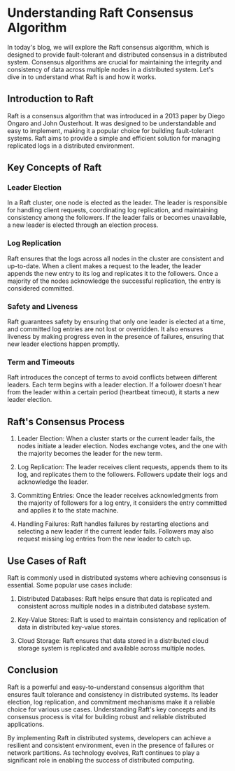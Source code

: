 # Understanding Raft Consensus Algorithm

In today's blog, we will explore the Raft consensus algorithm, which is designed to provide fault-tolerant and distributed consensus in a distributed system. Consensus algorithms are crucial for maintaining the integrity and consistency of data across multiple nodes in a distributed system. Let's dive in to understand what Raft is and how it works.

## Introduction to Raft

Raft is a consensus algorithm that was introduced in a 2013 paper by Diego Ongaro and John Ousterhout. It was designed to be understandable and easy to implement, making it a popular choice for building fault-tolerant systems. Raft aims to provide a simple and efficient solution for managing replicated logs in a distributed environment.

## Key Concepts of Raft

### Leader Election

In a Raft cluster, one node is elected as the leader. The leader is responsible for handling client requests, coordinating log replication, and maintaining consistency among the followers. If the leader fails or becomes unavailable, a new leader is elected through an election process.

### Log Replication

Raft ensures that the logs across all nodes in the cluster are consistent and up-to-date. When a client makes a request to the leader, the leader appends the new entry to its log and replicates it to the followers. Once a majority of the nodes acknowledge the successful replication, the entry is considered committed.

### Safety and Liveness

Raft guarantees safety by ensuring that only one leader is elected at a time, and committed log entries are not lost or overridden. It also ensures liveness by making progress even in the presence of failures, ensuring that new leader elections happen promptly.

### Term and Timeouts

Raft introduces the concept of terms to avoid conflicts between different leaders. Each term begins with a leader election. If a follower doesn't hear from the leader within a certain period (heartbeat timeout), it starts a new leader election.

## Raft's Consensus Process

1. Leader Election: When a cluster starts or the current leader fails, the nodes initiate a leader election. Nodes exchange votes, and the one with the majority becomes the leader for the new term.

2. Log Replication: The leader receives client requests, appends them to its log, and replicates them to the followers. Followers update their logs and acknowledge the leader.

3. Committing Entries: Once the leader receives acknowledgments from the majority of followers for a log entry, it considers the entry committed and applies it to the state machine.

4. Handling Failures: Raft handles failures by restarting elections and selecting a new leader if the current leader fails. Followers may also request missing log entries from the new leader to catch up.

## Use Cases of Raft

Raft is commonly used in distributed systems where achieving consensus is essential. Some popular use cases include:

1. Distributed Databases: Raft helps ensure that data is replicated and consistent across multiple nodes in a distributed database system.

2. Key-Value Stores: Raft is used to maintain consistency and replication of data in distributed key-value stores.

3. Cloud Storage: Raft ensures that data stored in a distributed cloud storage system is replicated and available across multiple nodes.

## Conclusion

Raft is a powerful and easy-to-understand consensus algorithm that ensures fault tolerance and consistency in distributed systems. Its leader election, log replication, and commitment mechanisms make it a reliable choice for various use cases. Understanding Raft's key concepts and its consensus process is vital for building robust and reliable distributed applications.

By implementing Raft in distributed systems, developers can achieve a resilient and consistent environment, even in the presence of failures or network partitions. As technology evolves, Raft continues to play a significant role in enabling the success of distributed computing.
